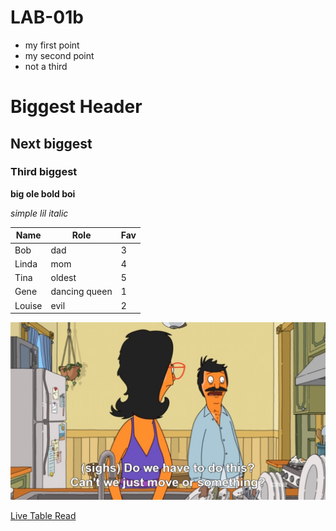 # LAB-01b

* my first point
* my second point
* not a third

# Biggest Header

## Next biggest

### Third biggest

**big ole bold boi**

_simple lil italic_

Name|Role|Fav
---|---|---
Bob | dad | 3
Linda | mom | 4
Tina | oldest | 5
Gene | dancing queen | 1
Louise | evil | 2

![](./src/assets/bobs-burgers-dishes.jpg)

[Live Table Read](https://www.youtube.com/watch?v=7hSW_QQ1oWo)